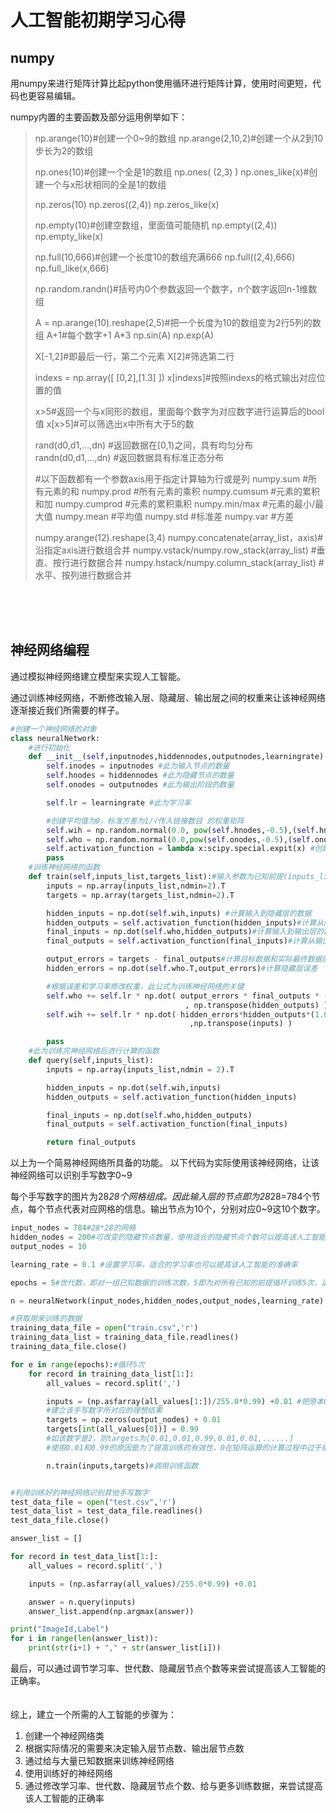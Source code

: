 # 人工智能初期学习心得
## numpy
用numpy来进行矩阵计算比起python使用循环进行矩阵计算，使用时间更短，代码也更容易编辑。

numpy内置的主要函数及部分运用例举如下：


> np.arange(10)#创建一个0~9的数组
> np.arange(2,10,2)#创建一个从2到10步长为2的数组
>
> np.ones(10)#创建一个全是1的数组
> np.ones( (2,3) )
> np.ones_like(x)#创建一个与x形状相同的全是1的数组
>
> np.zeros(10)
> np.zeros((2,4))
> np.zeros_like(x)
>
> np.empty(10)#创建空数组，里面值可能随机
> np.empty((2,4))
> np.empty_like(x)
>
> np.full(10,666)#创建一个长度10的数组充满666
> np.full((2,4),666)
> np.full_like(x,666)
>
> np.random.randn()#括号内0个参数返回一个数字，n个数字返回n-1维数组
>
> A = np.arange(10).reshape(2,5)#把一个长度为10的数组变为2行5列的数组
> A+1#每个数字+1
> A*3
> np.sin(A)
> np.exp(A)
>
> X[-1,2]#即最后一行，第二个元素
> X[2]#筛选第二行
>
> indexs = np.array([ [0,2],[1.3] ])
> x[indexs]#按照indexs的格式输出对应位置的值
>
> x>5#返回一个与x同形的数组，里面每个数字为对应数字进行运算后的bool值
> x[x>5]#可以筛选出x中所有大于5的数
>
> rand(d0,d1,...,dn) #返回数据在[0,1)之间，具有均匀分布
> randn(d0,d1,...,dn) #返回数据具有标准正态分布
>
> #以下函数都有一个参数axis用于指定计算轴为行或是列
> numpy.sum #所有元素的和
> numpy.prod #所有元素的乘积
> numpy.cumsum #元素的累积和加
> numpy.cumprod #元素的累积乘积
> numpy.min/max #元素的最小/最大值
> numpy.mean #平均值
> numpy.std #标准差
> numpy.var #方差
>
> numpy.arange(12).reshape(3,4)
> numpy.concatenate(array_list，axis)#沿指定axis进行数组合并
> numpy.vstack/numpy.row_stack(array_list) #垂直、按行进行数据合并
> numpy.hstack/numpy.column_stack(array_list) #水平、按列进行数据合并
>


<br>
<br>
<br>

## 神经网络编程
通过模拟神经网络建立模型来实现人工智能。

通过训练神经网络，不断修改输入层、隐藏层、输出层之间的权重来让该神经网络逐渐接近我们所需要的样子。

```python
#创建一个神经网络的对象
class neuralNetwork:
	#进行初始化
    def __init__(self,inputnodes,hiddennodes,outputnodes,learningrate):
        self.inodes = inputnodes #此为输入节点的数量
        self.hnodes = hiddennodes #此为隐藏节点的数量
        self.onodes = outputnodes #此为输出阶段的数量

        self.lr = learningrate #此为学习率

        #创建平均值为0，标准方差为1/√传入链接数目 的权重矩阵
        self.wih = np.random.normal(0.0, pow(self.hnodes,-0.5),(self.hnodes,self.inodes)) #输入层到隐藏层的权重
        self.who = np.random.normal(0.0,pow(self.onodes,-0.5),(self.onodes,self.hnodes))#隐藏层到输出层的权重
        self.activation_function = lambda x:scipy.special.expit(x) #创建一个函数用于计算1/（1+e^(-x)）
        pass
    #训练神经网络的函数
    def train(self,inputs_list,targets_list):#输入参数为已知前提(inputs_list)和理想目标结果(targets_list)
        inputs = np.array(inputs_list,ndmin=2).T
        targets = np.array(targets_list,ndmin=2).T

        hidden_inputs = np.dot(self.wih,inputs) #计算输入到隐藏层的数据
        hidden_outputs = self.activation_function(hidden_inputs)#计算从隐藏层输出的数据
        final_inputs = np.dot(self.who,hidden_outputs)#计算输入到输出层的数据
        final_outputs = self.activation_function(final_inputs)#计算从输出层输出的数据，即目前模型所得到的的最终数据

        output_errors = targets - final_outputs#计算目标数据和实际最终数据的误差
        hidden_errors = np.dot(self.who.T,output_errors)#计算隐藏层误差

		#根据误差和学习率修改权重，此公式为训练神经网络的关键
        self.who += self.lr * np.dot( output_errors * final_outputs * (1.0 - final_outputs)
                                       , np.transpose(hidden_outputs) )
        self.wih += self.lr * np.dot( hidden_errors*hidden_outputs*(1.0-hidden_outputs)
                                        ,np.transpose(inputs) )

        pass
    #此为训练完神经网络后进行计算的函数
    def query(self,inputs_list):
        inputs = np.array(inputs_list,ndmin = 2).T

        hidden_inputs = np.dot(self.wih,inputs)
        hidden_outputs = self.activation_function(hidden_inputs)

        final_inputs = np.dot(self.who,hidden_outputs)
        final_outputs = self.activation_function(final_inputs)

        return final_outputs
```
以上为一个简易神经网络所具备的功能。
以下代码为实际使用该神经网络，让该神经网络可以识别手写数字0~9

每个手写数字的图片为28*28个网格组成。因此输入层的节点即为28*28=784个节点，每个节点代表对应网格的信息。输出节点为10个，分别对应0~9这10个数字。

```python
input_nodes = 784#28*28的网格
hidden_nodes = 200#可改变的隐藏节点数量，使用适合的隐藏节点个数可以提高该人工智能的准确率
output_nodes = 10

learning_rate = 0.1 #设置学习率，适合的学习率也可以提高该人工智能的准确率

epochs = 5#世代数，即对一组已知数据的训练次数，5即为对所有已知的前提循环训练5次，适合的循环次数也可以提高准确率

n = neuralNetwork(input_nodes,hidden_nodes,output_nodes,learning_rate) #实例化一个神经网络

#获取用来训练的数据
training_data_file = open("train.csv",'r')
training_data_list = training_data_file.readlines()
training_data_file.close()

for e in range(epochs):#循环5次
    for record in training_data_list[1:]:
        all_values = record.split(',')

        inputs = (np.asfarray(all_values[1:])/255.0*0.99) +0.01 #把原本0~255的范围缩小为0.01~1的范围
        #建立该手写数字所对应的理想结果
        targets = np.zeros(output_nodes) + 0.01
        targets[int(all_values[0])] = 0.99
        #如该数字是2，则targets为[0.01,0.01,0.99,0.01,0.01,......]
        #使用0.01和0.99的原因是为了提高训练的有效性，0在矩阵运算的计算过程中过于绝对，与任何数相乘都为0，可能会对训练造成不利影响

        n.train(inputs,targets)#调用训练函数


#利用训练好的神经网络识别其他手写数字
test_data_file = open("test.csv",'r')
test_data_list = test_data_file.readlines()
test_data_file.close()

answer_list = []

for record in test_data_list[1:]:
    all_values = record.split(',')

    inputs = (np.asfarray(all_values)/255.0*0.99) +0.01

    answer = n.query(inputs)
    answer_list.append(np.argmax(answer))

print("ImageId,Label")
for i in range(len(answer_list)):
    print(str(i+1) + "," + str(answer_list[i]))
```

最后，可以通过调节学习率、世代数、隐藏层节点个数等来尝试提高该人工智能的正确率。
<br>
<br>
<br>
综上，建立一个所需的人工智能的步骤为：

 1. 创建一个神经网络类
 2. 根据实际情况的需要来决定输入层节点数、输出层节点数
 3. 通过给与大量已知数据来训练神经网络
 4. 使用训练好的神经网络
 5. 通过修改学习率、世代数、隐藏层节点个数、给与更多训练数据，来尝试提高该人工智能的正确率